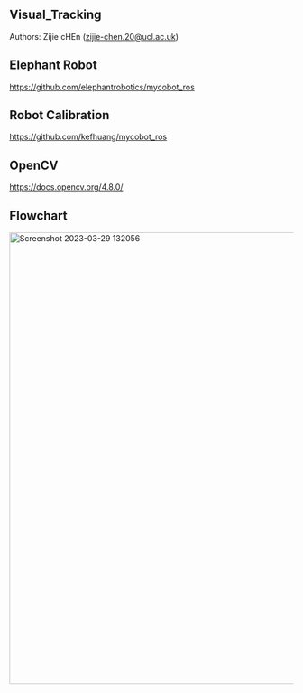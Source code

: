 ## Visual_Tracking
Authors: Zijie cHEn (zijie-chen.20@ucl.ac.uk)

## Elephant Robot
https://github.com/elephantrobotics/mycobot_ros

## Robot Calibration
https://github.com/kefhuang/mycobot_ros

## OpenCV
https://docs.opencv.org/4.8.0/

## Flowchart
<img width="800" alt="Screenshot 2023-03-29 132056" src="">

